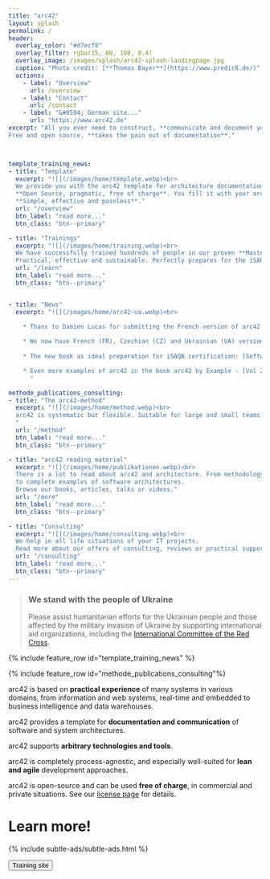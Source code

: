 ```yaml
---
title: "arc42"
layout: splash
permalink: /
header:
  overlay_color: "#d7ecf8"
  overlay_filter: rgba(15, 80, 180, 0.4)
  overlay_image: /images/splash/arc42-splash-landingpage.jpg
  caption: "Photo credit: [**Thomas Bayer**](https://www.predic8.de/)"
  actions: 
    - label: "Overview"
      url: /overview
    - label: "Contact"
      url: /contact
    - label: "&#8594; German site..."
      url: "https://www.arc42.de"
excerpt: "All you ever need to construct, **communicate and document your software architecture**. Proven, **practical and pragmatic**.
Free and open source, **takes the pain out of documentation**."



template_training_news:
- title: "Template"
  excerpt: "![](/images/home/template.webp)<br> 
  We provide you with the arc42 template for architecture documentation - 
  **Open Source, pragmatic, free of charge**. You fill it with your architecture decisions - 
  **Simple, effective and painless**."
  url: "/overview"
  btn_label: "read more..."
  btn_class: "btn--primary"

- title: "Trainings"
  excerpt: "![](/images/home/training.webp)<br>
  We have successfully trained hundreds of people in our proven **Mastering Software Architectures workshop**. 
  Practical, effective and sustainable. Perfectly prepares for the iSAQB Foundation certification."
  url: "/learn"
  btn_label: "read more..."
  btn_class: "btn--primary"


- title: "News"
  excerpt: "![](/images/home/arc42-ua.webp)<br>

    * Thanx to Damien Lucas for submitting the French version of arc42!
   
    * We now have French (FR), Czechian (CZ) and Ukrainian (UA) versions of arc42 available, together with DE, EN, ES, IT and NL!
    
    * The new book as ideal preparation for iSAQB certification: [Software Architecture Foundation](/books#software-architecture-foundation-cpsa-f-exam-preparation).

    * Even more examples of arc42 in the book arc42 by Example - [Vol 2. Embedded Systems and IoT](/books#arc42-by-example-vol2).
      "

methode_publications_consulting:
- title: "The arc42-method"
  excerpt: "![](/images/home/method.webp)<br>
  arc42 is systematic but flexible. Suitable for large and small teams in iterative or less agile processes.
  "
  url: "/method"
  btn_label: "read more..."
  btn_class: "btn--primary"

- title: "arc42 reading material"
  excerpt: "![](/images/home/publikationen.webp)<br>
  There is a lot to read about arc42 and architecture. From methodology to _good practices_ 
  to complete examples of software architectures.
  Browse our books, articles, talks or videos."
  url: "/more"
  btn_label: "read more..."
  btn_class: "btn--primary"

- title: "Consulting"
  excerpt: "![](/images/home/consulting.webp)<br>
  We help in all life situations of your IT projects.
  Read more about our offers of consulting, reviews or practical support for your projects."
  url: "/consulting"
  btn_label: "read more..."
  btn_class: "btn--primary"
---
```


<div class="ua-background" markdown="1">

>### We stand with the people of Ukraine <span class="parent"><span class="ua-text"><i class="fa  fa-solid fa-heart children"></i></span><span class="ua-size children"><i class="fa fa-solid fa-heart heart beat children"></i></span></span>
>
>Please assist humanitarian efforts for the Ukrainian people and those affected by the military invasion of Ukraine by supporting international aid organizations, including the [International Committee of the Red Cross](https://www.icrc.org/en).
</div>

{% include feature_row id="template_training_news" %}

{% include feature_row id="methode_publications_consulting"%}

arc42 is based on **practical experience** of many systems in various domains,
from information and web systems, real-time and embedded to business intelligence
and data warehouses.

arc42 provides a template for **documentation and communication** of software and system
architectures.

arc42 supports **arbitrary technologies and tools**.

arc42 is completely process-agnostic, and especially
well-suited for **lean and agile** development approaches.

arc42 is open-source and can be used **free of charge**, in commercial and
private situations.
See our [license page](/license) for details.

# Learn more!

{% include subtle-ads/subtle-ads.html %}

<a href="https://arc42.de/schulungen"><button class="margin-top button buttonGreen">Training site</button></a>
